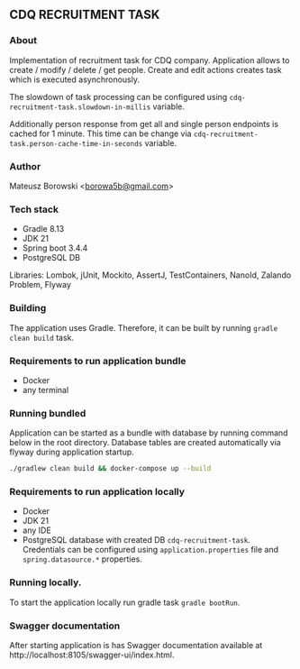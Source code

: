 ## CDQ RECRUITMENT TASK

### About

Implementation of recruitment task for CDQ company.
Application allows to create / modify / delete / get people.
Create and edit actions creates task which is executed asynchronously.

The slowdown of task processing can be configured using `cdq-recruitment-task.slowdown-in-millis` variable.

Additionally person response from get all and single person endpoints is cached for 1 minute.
This time can be change via `cdq-recruitment-task.person-cache-time-in-seconds` variable.

### Author

Mateusz Borowski <[borowa5b@gmail.com](mailto:borowa5b@gmail.com)>

### Tech stack

- Gradle 8.13
- JDK 21
- Spring boot 3.4.4
- PostgreSQL DB

Libraries: Lombok, jUnit, Mockito, AssertJ, TestContainers, NanoId, Zalando Problem, Flyway

### Building

The application uses Gradle. Therefore, it can be built by running `gradle clean build` task.

### Requirements to run application bundle

- Docker
- any terminal

### Running bundled

Application can be started as a bundle with database by running command below in the root directory.
Database tables are created automatically via flyway during application startup.

```bash
./gradlew clean build && docker-compose up --build
````

### Requirements to run application locally

- Docker
- JDK 21
- any IDE
- PostgreSQL database with created DB `cdq-recruitment-task`. Credentials can be configured using
  `application.properties` file and `spring.datasource.*` properties.

### Running locally.

To start the application locally run gradle task `gradle bootRun`.

### Swagger documentation

After starting application is has Swagger documentation available at http://localhost:8105/swagger-ui/index.html.